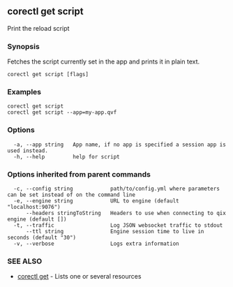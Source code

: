 ## corectl get script

Print the reload script

### Synopsis

Fetches the script currently set in the app and prints it in plain text.

```
corectl get script [flags]
```

### Examples

```
corectl get script
corectl get script --app=my-app.qvf
```

### Options

```
  -a, --app string   App name, if no app is specified a session app is used instead.
  -h, --help         help for script
```

### Options inherited from parent commands

```
  -c, --config string            path/to/config.yml where parameters can be set instead of on the command line
  -e, --engine string            URL to engine (default "localhost:9076")
      --headers stringToString   Headers to use when connecting to qix engine (default [])
  -t, --traffic                  Log JSON websocket traffic to stdout
      --ttl string               Engine session time to live in seconds (default "30")
  -v, --verbose                  Logs extra information
```

### SEE ALSO

* [corectl get](corectl_get.md)	 - Lists one or several resources

